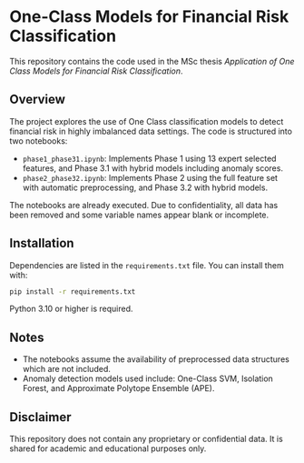 # One-Class Models for Financial Risk Classification

This repository contains the code used in the MSc thesis *Application of One Class Models for Financial Risk Classification*.

## Overview

The project explores the use of One Class classification models to detect financial risk in highly imbalanced data settings. The code is structured into two notebooks:

- `phase1_phase31.ipynb`: Implements Phase 1 using 13 expert selected features, and Phase 3.1 with hybrid models including anomaly scores.
- `phase2_phase32.ipynb`: Implements Phase 2 using the full feature set with automatic preprocessing, and Phase 3.2 with hybrid models.

The notebooks are already executed. Due to confidentiality, all data has been removed and some variable names appear blank or incomplete. 

## Installation

Dependencies are listed in the `requirements.txt` file. You can install them with:

```bash
pip install -r requirements.txt
```

Python 3.10 or higher is required.

## Notes

- The notebooks assume the availability of preprocessed data structures which are not included.
- Anomaly detection models used include: One-Class SVM, Isolation Forest, and Approximate Polytope Ensemble (APE).

## Disclaimer

This repository does not contain any proprietary or confidential data. It is shared for academic and educational purposes only.
